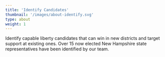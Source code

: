 ```yaml
---
title: 'Identify Candidates'
thumbnail: '/images/about-identify.svg'
type: about
weight: 1
---
```


Identify capable liberty candidates that can win in new districts and target support at existing ones. Over 15 now elected New Hampshire state representatives have been identified by our team. 

